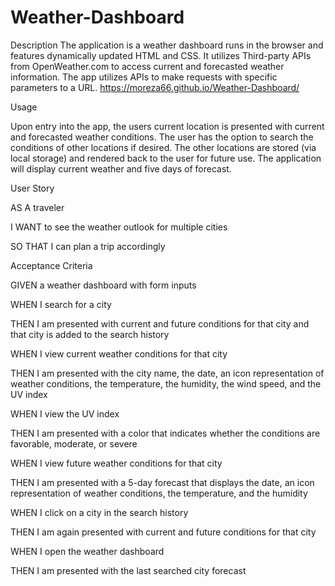 # Weather-Dashboard

Description
The application is a weather dashboard runs in the browser and features dynamically updated HTML and CSS. It utilizes Third-party APIs from OpenWeather.com to access current and forecasted weather information. The app utilizes APIs to make requests with specific parameters to a URL.
https://moreza66.github.io/Weather-Dashboard/

Usage

Upon entry into the app, the users current location is presented with current and forecasted weather conditions. The user has the option to search the conditions of other locations if desired. The other locations are stored (via local storage) and rendered back to the user for future use. The application will display current weather and five days of forecast.

User Story

AS A traveler

I WANT to see the weather outlook for multiple cities

SO THAT I can plan a trip accordingly

Acceptance Criteria

GIVEN a weather dashboard with form inputs

WHEN I search for a city

THEN I am presented with current and future conditions for that city and that city is added to the search history

WHEN I view current weather conditions for that city

THEN I am presented with the city name, the date, an icon representation of weather
conditions, the temperature, the humidity, the wind speed, and the UV index

WHEN I view the UV index

THEN I am presented with a color that indicates whether the conditions are favorable, moderate, or severe

WHEN I view future weather conditions for that city

THEN I am presented with a 5-day forecast that displays the date, an icon representation of weather conditions, the temperature, and the humidity

WHEN I click on a city in the search history

THEN I am again presented with current and future conditions for that city

WHEN I open the weather dashboard

THEN I am presented with the last searched city forecast
